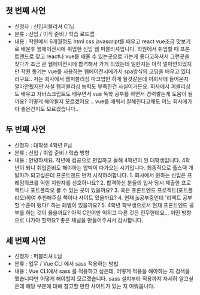 ## 첫 번째 사연

- 신청자 : 신입퍼블리셔 C1님
- 분류 : 신입 / 이직 준비 / 학습 로드맵
- 내용 : 학원에서 6개월정도 html css javascript를 배우고 react vue조금 맛보기로 배운후 웹에이전시에 취업한 신입 웹 퍼블리셔입니다. 학원에서 취업할 때 프론트엔드로 찾고 react나 vue를 배울 수 있는곳으로 가는게 좋다고하셔서 그런곳을 찾다가 조금 큰 웹에이전시에 합격해서 가게 되었는데 일한지는 아직 얼마안되었지만 학원 동기는 vue를 사용하는 웹에이전시에가서 spa방식의 코딩을 배우고 있더라구요.. 저는 회사에서 웹퍼블리싱 마크업만 하게 될것같은데 이회사에 들어온지 얼마안됬지만 사실 웹퍼블리싱 능력도 부족한건 사실이거든요. 회사에서 퍼블리싱도 배우고 자바스크립트도 배우면서 vue 독학 공부를 하면서 경력쌓는게 도움이 될까요? 어떻게 해야될지 모르겠어요 .. vue를 배워서 잘해진다고해도 어느 회사에가야 좋은건지도 모르겠습니다..

## 두 번째 사연

- 신청자 : 대학생 4학년 P님
- 분류 : 신입 / 취업 준비 / 학습 방향
- 내용 : 안녕하세요.  작년에 컴공으로 편입하고 올해 4학년이 된 대학생입니다. 4학년이 되니 취업준비도 해야하는 압박이 다가오는 시기입니다. 최종적으로 풀스택 개발자가 되고싶은데 프론트엔드 먼저 시작하려합니다. 1. 회사에서 원하는 신입은 프레임워크를 익힌 지원자를 선호하나요? 2. 합격하신 분들의 입사 당시 제출한 프로젝트나 포트폴리오 볼 수 있는 곳이 있을까요? 3. 혹은 프론트엔드 프로젝트(포트폴리오)하여 추천해주실 책이나 사이트 있을까요? 4. 현재 js공부중인데 '리액트 공부할 수준이 됐다!' 하는 레벨이 있을까요? 5. 4학년 학부생으로서 현재 프론트엔드 공부를 하는 것이 옳을까요?  아직 C언어만 익히고 다른 것은 전무한데요... 어떤 방향으로 나가야 할까요? 좋은 채널을 만들어주셔서 감사합니다. 

## 세 번째 사연

- 신청자 : 퍼블리셔 L님
- 분류 : 업무 / Vue CLI 에서 sass 적용하는 방법
- 내용 : Vue CLI에서 sass 를 적용하고 싶은데, 어떻게 적용을 해야하는 지 검색을 했습니다만 어떻게 해야할지 모르겠습니다. sass 설치부터 적용까지 자세히 알고싶은데 해당 부분에 대해 참고할 만한 사이트가 있는 지 여쭤봅니다.